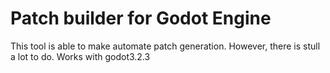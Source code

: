 Patch builder for Godot Engine
=====================================

This tool is able to make automate patch generation. However, there is stull a lot to do.
Works with godot3.2.3
